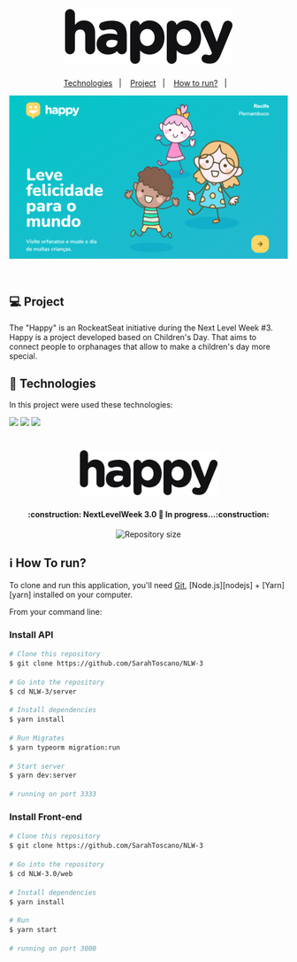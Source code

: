 <h1 align="center">
    <img alt="Happy" title="Happy" src=".github/logo.svg" />
</h1>

<p align="center">
  <a href="#-tecnologias">Technologies</a>&nbsp;&nbsp;&nbsp;|&nbsp;&nbsp;&nbsp;
  <a href="#-projeto">Project</a>&nbsp;&nbsp;&nbsp;|&nbsp;&nbsp;&nbsp;
  <a href="#-projeto">How to run?</a>&nbsp;&nbsp;&nbsp;|&nbsp;&nbsp;&nbsp;
  
</p>

<p align="center">
  <img alt="Landing page" src="./layout/landing.png">
</p>

<br>



## 💻 Project

The "Happy" is an RockeatSeat initiative during the Next Level Week #3.
Happy is a project developed based on Children's Day. 
That aims to connect people to orphanages that allow to make a children's day more special.



## 🚀 Technologies

In this project were used these technologies:

<code><img height="25" src="https://img.shields.io/badge/Node.js-43853D?style=for-the-badge&logo=node.js&logoColor=white"></code> 
<code><img height="25" src="https://img.shields.io/badge/React-20232A?style=for-the-badge&logo=react&logoColor=61DAFB"></code> 
<code><img height="25" src="https://img.shields.io/badge/TypeScript-007ACC?style=for-the-badge&logo=typescript&logoColor=white"></code> 




<h1 align="center">
    <img alt="NextLevelWeek" title="#NextLevelWeek" src=".github/logo.svg" width="250px" />
</h1>

<h4 align="center"> 
	:construction: NextLevelWeek 3.0 🚀 In progress...:construction:
</h4>
<p align="center">	
  <img alt="Repository size" src="https://img.shields.io/github/repo-size/DanielObara/NLW-3.0">



## :information_source: How To run?

To clone and run this application, you'll need [Git](https://git-scm.com), [Node.js][nodejs] + [Yarn][yarn] installed on your computer.

From your command line:

### Install API 

```bash
# Clone this repository
$ git clone https://github.com/SarahToscano/NLW-3

# Go into the repository
$ cd NLW-3/server

# Install dependencies
$ yarn install

# Run Migrates
$ yarn typeorm migration:run

# Start server
$ yarn dev:server

# running on port 3333
```

### Install Front-end

```bash
# Clone this repository
$ git clone https://github.com/SarahToscano/NLW-3

# Go into the repository
$ cd NLW-3.0/web

# Install dependencies
$ yarn install

# Run
$ yarn start

# running on port 3000
```


